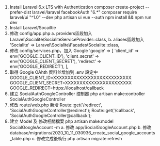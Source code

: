 1. Install Laravel 6.x LTS with Authentication
    composer create-project --prefer-dist laravel/laravel facebookAuth "6.*"
    composer require laravel/ui "^1.0" --dev
    php artisan ui vue --auth
    npm install && npm run dev
2. Install Laravel/Socailtie
3. 修改 config/app.php
    a. providers區段加入
        Laravel\Socialite\SocialiteServiceProvider::class,
    b. aliases區段加入
        'Socialite' => Laravel\Socialite\Facades\Socialite::class,
4. 修改 config/services.php，加入 Google
    'google' => [
        'client_id' => env('GOOGLE_CLIENT_ID'),
        'client_secret' => env('GOOGLE_CLIENT_SECRET'),
        'redirect' => env('GOOGLE_REDIRECT'),
    ],
5. 取得 Google OAhth 資料並增加到 .env 設定中
    GOOGLE_CLIENT_ID=XXXXXXXXXXXXXXXXXXXXXXXXXXX
    GOOGLE_CLIENT_SECRET=XXXXXXXXXXXXXXXXXXXXXXX
    GOOGLE_REDIRECT=https://localhost/callback
6. 建立 SocialAuthGoogleController 控制器
    php artisan make:controller SocialAuthGoogleController
7. 修改 route/web.php 新增
    Route::get('/redirect', 'SocialAuthGoogleController@redirect');
    Route::get('/callback', 'SocialAuthGoogleController@callback');
8. 建立 Model 及 修改相關檔案
    php artisan make:model SocialGoogleAccount -m
    a. 修改 app/SocialGoogleAccount.php
    b. 修改 database/migrations/2020_10_11_030936_create_social_google_accounts_table.php
    c. 修改完成後執行 php artisan migrate:refresh
